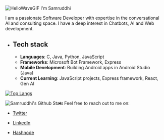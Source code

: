 
### <p align="center">
  ![HelloWaveGIF](https://github.com/samrudhi0909/samrudhi0909/assets/59226807/5b0a5aac-74a1-42b6-b733-54457018e09a)
  I'm Samruddhi 
</p>
  
I am a passionate Software Developer with expertise in the conversational AI and consulting space. I have a deep interest in Chatbots, AI and Web development.


- ## Tech stack

  - **Languages**: C, Java, Python, JavaScript
  - **Frameworks**: Microsoft Bot Framework, Express
  - **Mobile Development**: Building Android apps in Android Studio (Java)
  - **Current Learning**: JavaScript projects, Express framework, React, Gen AI
  

[![Top Langs](https://github-readme-stats.vercel.app/api/top-langs/?username=samrudhi0909&layout=compact)](https://github.com/samrudhi0909/github-readme-stats)
  
<img align="left" alt="Samruddhi's Github Stats" src="https://github-readme-stats.vercel.app/api?username=samrudhi0909&show_icons=true&hide_border=true" />

- Feel free to reach out to me on:

- [Twitter](https://twitter.com/Samruddhi0909)
- [LinkedIn](https://www.linkedin.com/in/samruddhi-sangale-21680a1b1/)
- [Hashnode](https://samrudhi0909.hashnode.dev)
